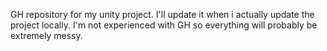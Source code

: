 GH repository for my unity project.
I'll update it when i actually update the project locally.
I'm not experienced with GH so everything will probably be extremely messy.
